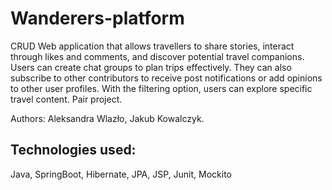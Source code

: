 # Wanderers-platform
CRUD Web application that allows travellers to share stories, interact through likes and comments, and discover potential travel companions.
Users can create chat groups to plan trips effectively. They can also subscribe to other contributors to receive post notifications 
or add opinions to other user profiles. With the filtering option, users can explore specific travel content. 
Pair project.

Authors: Aleksandra Wlazło, Jakub Kowalczyk.

## Technologies used:
Java, SpringBoot, Hibernate, JPA, JSP, Junit, Mockito
